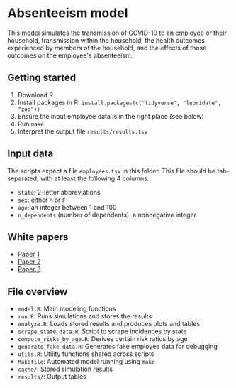 # Absenteeism model

This model simulates the transmission of COVID-19 to an employee or their
household, transmission within the household, the health outcomes
experienced by members of the household, and the effects of those outcomes
on the employee's absenteeism.

## Getting started

1. Download R
2. Install packages in R: `install.packages(c("tidyverse", "lubridate", "zoo"))`
3. Ensure the input employee data is in the right place (see below)
4. Run `make`
5. Interpret the output file `results/results.tsv`

## Input data

The scripts expect a file `employees.tsv` in this folder. This file should be tab-separated, with at least the following 4 columns:

- `state`: 2-letter abbreviations
- `sex`: either `M` or `F`
- `age`: an integer between 1 and 100
- `n_dependents` (number of dependents): a nonnegative integer

## White papers

- [Paper 1](https://docs.google.com/document/d/1w9Q1MKcgNG0mLcb0bwneyQNo8132W27ZcBNA4NCjRKU/edit)
- [Paper 2](https://docs.google.com/document/d/14IJ0ATm56NdBsJoGL0ofiA9_wM7rX7lH0Pzzg3lru4w/edit)
- [Paper 3](https://docs.google.com/document/d/1uZQOQvJJTNp7CgmsMwJJyToIA7tzr3QXETy6-kyXC9Y/edit)

## File overview

- `model.R`: Main modeling functions
- `run.R`: Runs simulations and stores the results
- `analyze.R`: Loads stored results and produces plots and tables
- `scrape_state_data.R`: Script to scrape incidences by state
- `compute_risks_by_age.R`: Derives certain risk ratios by age
- `generate_fake_data.R`: Generates fake employee data for debugging
- `utils.R`: Utility functions shared across scripts
- `Makefile`: Automated model running using `make`
- `cache/`: Stored simulation results
- `results/`: Output tables
